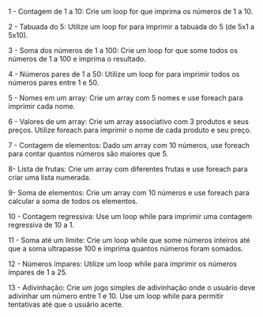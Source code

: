 1 - Contagem de 1 a 10: Crie um loop for que imprima os números de 1 a 10.

2 - Tabuada do 5: Utilize um loop for para imprimir a tabuada do 5 (de 5x1 a 5x10).

3 - Soma dos números de 1 a 100: Crie um loop for que some todos os números de 1 a 100 e imprima o resultado.

4 - Números pares de 1 a 50: Utilize um loop for para imprimir todos os números pares entre 1 e 50.

5 - Nomes em um array: Crie um array com 5 nomes e use foreach para imprimir cada nome.

6 - Valores de um array: Crie um array associativo com 3 produtos e seus preços. Utilize foreach para imprimir o nome de cada produto e seu preço.

7 - Contagem de elementos: Dado um array com 10 números, use foreach para contar quantos números são maiores que 5.

8- Lista de frutas: Crie um array com diferentes frutas e use foreach para criar uma lista numerada.

9- Soma de elementos: Crie um array com 10 números e use foreach para calcular a soma de todos os elementos.

10 - Contagem regressiva: Use um loop while para imprimir uma contagem regressiva de 10 a 1.

11 - Soma até um limite: Crie um loop while que some números inteiros até que a soma ultrapasse 100 e imprima quantos números foram somados.

12 - Números ímpares: Utilize um loop while para imprimir os números ímpares de 1 a 25.

13 - Adivinhação: Crie um jogo simples de adivinhação onde o usuário deve adivinhar um número entre 1 e 10. Use um loop while para permitir tentativas até que o usuário acerte.
